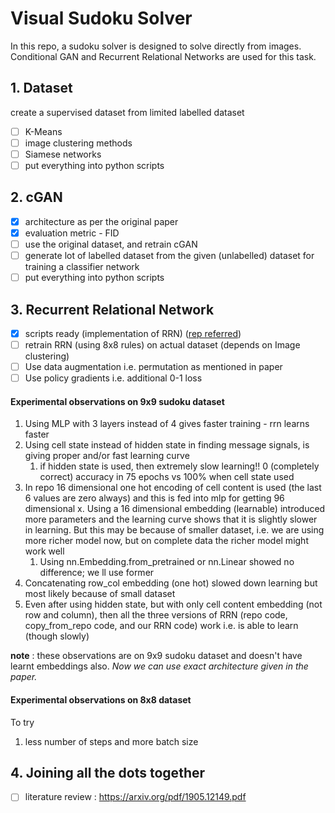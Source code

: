 # Visual Sudoku Solver 

In this repo, a sudoku solver is designed to solve directly from images. Conditional GAN and Recurrent Relational Networks are used for this task.

## 1. Dataset

create a supervised dataset from limited labelled dataset

- [ ] K-Means
- [ ] image clustering methods
- [ ] Siamese networks
- [ ] put everything into python scripts

## 2. cGAN

- [x] architecture as per the original paper
- [x] evaluation metric - FID
- [ ] use the original dataset, and retrain cGAN
- [ ] generate lot of labelled dataset from the given (unlabelled) dataset for training a classifier network
- [ ] put everything into python scripts

## 3. Recurrent Relational Network

- [x] scripts ready (implementation of RRN) ([rep referred](https://github.com/wDaniec/pytorch-RNN))
- [ ] retrain RRN (using 8x8 rules) on actual dataset (depends on Image clustering)
- [ ] Use data augmentation i.e. permutation as mentioned in paper
- [ ] Use policy gradients i.e. additional 0-1 loss

#### Experimental observations on 9x9 sudoku dataset

1. Using MLP with 3 layers instead of 4 gives faster training - rrn learns faster  
2. Using cell state instead of hidden state in finding message signals, is giving proper and/or fast learning curve
   1. if hidden state is used, then extremely slow learning!! 0 (completely correct) accuracy in 75 epochs vs 100% when cell state used
3. In repo 16 dimensional one hot encoding of cell content is used (the last 6 values are zero always) and this is fed into mlp for getting 96 dimensional x. Using a 16 dimensional embedding (learnable) introduced more parameters and the learning curve shows that it is slightly slower in learning. But this may be because of smaller dataset, i.e. we are using more richer model now, but on complete data the richer model might work well
   1. Using nn.Embedding.from_pretrained or nn.Linear showed no difference; we ll use former
4. Concatenating row_col embedding (one hot) slowed down learning but most likely because of small dataset
5. Even after using hidden state, but with only cell content embedding (not row and column), then all the three versions of RRN (repo code, copy_from_repo code, and our RRN code) work i.e. is able to learn (though slowly)

**note** : these observations are on 9x9 sudoku dataset and doesn't have learnt embeddings also. _Now we can use exact architecture given in the paper._



#### Experimental observations on 8x8 dataset

To try

1. less number of steps and more batch size

## 4. Joining all the dots together

- [ ] literature review : https://arxiv.org/pdf/1905.12149.pdf

